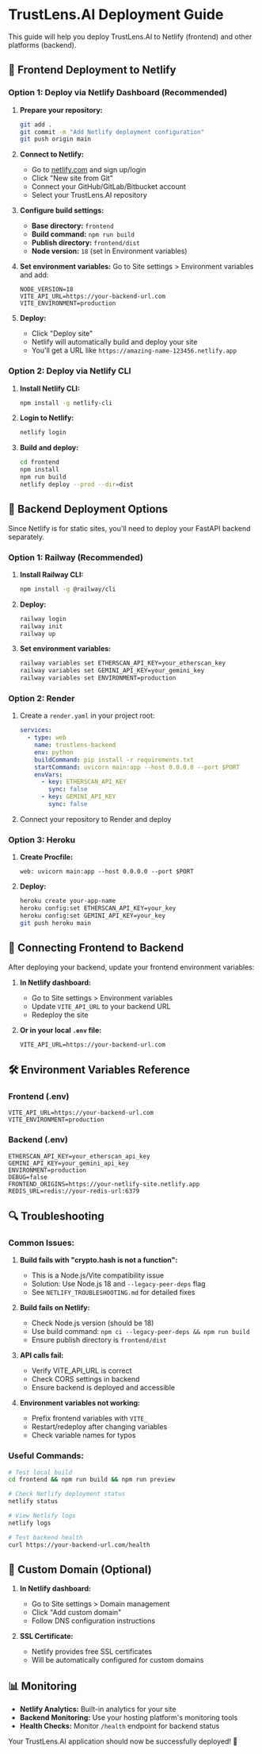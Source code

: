 # TrustLens.AI Deployment Guide

This guide will help you deploy TrustLens.AI to Netlify (frontend) and other platforms (backend).

## 🚀 Frontend Deployment to Netlify

### Option 1: Deploy via Netlify Dashboard (Recommended)

1. **Prepare your repository:**

   ```bash
   git add .
   git commit -m "Add Netlify deployment configuration"
   git push origin main
   ```

2. **Connect to Netlify:**

   - Go to [netlify.com](https://netlify.com) and sign up/login
   - Click "New site from Git"
   - Connect your GitHub/GitLab/Bitbucket account
   - Select your TrustLens.AI repository

3. **Configure build settings:**

   - **Base directory:** `frontend`
   - **Build command:** `npm run build`
   - **Publish directory:** `frontend/dist`
   - **Node version:** `18` (set in Environment variables)

4. **Set environment variables:**
   Go to Site settings > Environment variables and add:

   ```
   NODE_VERSION=18
   VITE_API_URL=https://your-backend-url.com
   VITE_ENVIRONMENT=production
   ```

5. **Deploy:**
   - Click "Deploy site"
   - Netlify will automatically build and deploy your site
   - You'll get a URL like `https://amazing-name-123456.netlify.app`

### Option 2: Deploy via Netlify CLI

1. **Install Netlify CLI:**

   ```bash
   npm install -g netlify-cli
   ```

2. **Login to Netlify:**

   ```bash
   netlify login
   ```

3. **Build and deploy:**
   ```bash
   cd frontend
   npm install
   npm run build
   netlify deploy --prod --dir=dist
   ```

## 🔧 Backend Deployment Options

Since Netlify is for static sites, you'll need to deploy your FastAPI backend separately.

### Option 1: Railway (Recommended)

1. **Install Railway CLI:**

   ```bash
   npm install -g @railway/cli
   ```

2. **Deploy:**

   ```bash
   railway login
   railway init
   railway up
   ```

3. **Set environment variables:**
   ```bash
   railway variables set ETHERSCAN_API_KEY=your_etherscan_key
   railway variables set GEMINI_API_KEY=your_gemini_key
   railway variables set ENVIRONMENT=production
   ```

### Option 2: Render

1. Create a `render.yaml` in your project root:

   ```yaml
   services:
     - type: web
       name: trustlens-backend
       env: python
       buildCommand: pip install -r requirements.txt
       startCommand: uvicorn main:app --host 0.0.0.0 --port $PORT
       envVars:
         - key: ETHERSCAN_API_KEY
           sync: false
         - key: GEMINI_API_KEY
           sync: false
   ```

2. Connect your repository to Render and deploy

### Option 3: Heroku

1. **Create Procfile:**

   ```
   web: uvicorn main:app --host 0.0.0.0 --port $PORT
   ```

2. **Deploy:**
   ```bash
   heroku create your-app-name
   heroku config:set ETHERSCAN_API_KEY=your_key
   heroku config:set GEMINI_API_KEY=your_key
   git push heroku main
   ```

## 🔗 Connecting Frontend to Backend

After deploying your backend, update your frontend environment variables:

1. **In Netlify dashboard:**

   - Go to Site settings > Environment variables
   - Update `VITE_API_URL` to your backend URL
   - Redeploy the site

2. **Or in your local `.env` file:**
   ```
   VITE_API_URL=https://your-backend-url.com
   ```

## 🛠️ Environment Variables Reference

### Frontend (.env)

```
VITE_API_URL=https://your-backend-url.com
VITE_ENVIRONMENT=production
```

### Backend (.env)

```
ETHERSCAN_API_KEY=your_etherscan_api_key
GEMINI_API_KEY=your_gemini_api_key
ENVIRONMENT=production
DEBUG=false
FRONTEND_ORIGINS=https://your-netlify-site.netlify.app
REDIS_URL=redis://your-redis-url:6379
```

## 🔍 Troubleshooting

### Common Issues:

1. **Build fails with "crypto.hash is not a function":**

   - This is a Node.js/Vite compatibility issue
   - Solution: Use Node.js 18 and `--legacy-peer-deps` flag
   - See `NETLIFY_TROUBLESHOOTING.md` for detailed fixes

2. **Build fails on Netlify:**

   - Check Node.js version (should be 18)
   - Use build command: `npm ci --legacy-peer-deps && npm run build`
   - Ensure publish directory is `frontend/dist`

3. **API calls fail:**

   - Verify VITE_API_URL is correct
   - Check CORS settings in backend
   - Ensure backend is deployed and accessible

4. **Environment variables not working:**
   - Prefix frontend variables with `VITE_`
   - Restart/redeploy after changing variables
   - Check variable names for typos

### Useful Commands:

```bash
# Test local build
cd frontend && npm run build && npm run preview

# Check Netlify deployment status
netlify status

# View Netlify logs
netlify logs

# Test backend health
curl https://your-backend-url.com/health
```

## 🚀 Custom Domain (Optional)

1. **In Netlify dashboard:**

   - Go to Site settings > Domain management
   - Click "Add custom domain"
   - Follow DNS configuration instructions

2. **SSL Certificate:**
   - Netlify provides free SSL certificates
   - Will be automatically configured for custom domains

## 📊 Monitoring

- **Netlify Analytics:** Built-in analytics for your site
- **Backend Monitoring:** Use your hosting platform's monitoring tools
- **Health Checks:** Monitor `/health` endpoint for backend status

Your TrustLens.AI application should now be successfully deployed! 🎉
